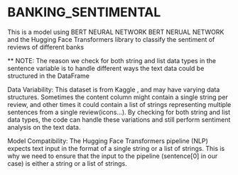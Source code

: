 # BANKING_SENTIMENTAL
This is a model  using BERT NEURAL NETWORK BERT NERUAL NETWORK and the Hugging Face Transformers library to classify the sentiment of reviews of different banks

** NOTE: The reason we check for both string and list data types in the sentence variable is to handle different ways the text data could be structured in the DataFrame

Data Variability: This dataset is from Kaggle , and may have varying data structures. Sometimes the content column might contain a single string per review, and other times it could contain a list of strings representing multiple sentences from a single review(icons...). By checking for both string and list data types, the code can handle these variations and still perform sentiment analysis on the text data.

Model Compatibility: The Hugging Face Transformers pipeline (NLP) expects text input in the format of a single string or a list of strings. This is why we need to ensure that the input to the pipeline (sentence[0] in our case) is either a string or a list of strings.
